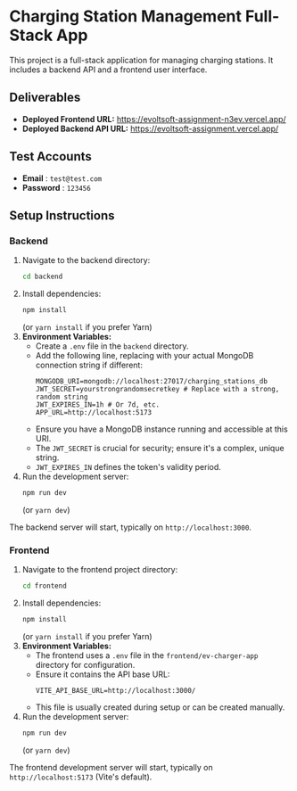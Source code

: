 # Charging Station Management Full-Stack App

This project is a full-stack application for managing charging stations. It includes a backend API and a frontend user interface.

## Deliverables

- **Deployed Frontend URL:** https://evoltsoft-assignment-n3ev.vercel.app/
- **Deployed Backend API URL:** https://evoltsoft-assignment.vercel.app/

## Test Accounts

- **Email** : `test@test.com`
- **Password** : `123456`

## Setup Instructions

### Backend

1.  Navigate to the backend directory:
    ```bash
    cd backend
    ```
2.  Install dependencies:
    ```bash
    npm install
    ```
    (or `yarn install` if you prefer Yarn)
3.  **Environment Variables:**
    - Create a `.env` file in the `backend` directory.
    - Add the following line, replacing with your actual MongoDB connection string if different:
      ```
      MONGODB_URI=mongodb://localhost:27017/charging_stations_db
      JWT_SECRET=yourstrongrandomsecretkey # Replace with a strong, random string
      JWT_EXPIRES_IN=1h # Or 7d, etc.
      APP_URL=http://localhost:5173
      ```
    - Ensure you have a MongoDB instance running and accessible at this URI.
    - The `JWT_SECRET` is crucial for security; ensure it's a complex, unique string.
    - `JWT_EXPIRES_IN` defines the token's validity period.
4.  Run the development server:
    ```bash
    npm run dev
    ```
    (or `yarn dev`)

The backend server will start, typically on `http://localhost:3000`.

### Frontend

1.  Navigate to the frontend project directory:
    ```bash
    cd frontend
    ```
2.  Install dependencies:
    ```bash
    npm install
    ```
    (or `yarn install` if you prefer Yarn)
3.  **Environment Variables:**
    - The frontend uses a `.env` file in the `frontend/ev-charger-app` directory for configuration.
    - Ensure it contains the API base URL:
      ```
      VITE_API_BASE_URL=http://localhost:3000/
      ```
    - This file is usually created during setup or can be created manually.
4.  Run the development server:
    ```bash
    npm run dev
    ```
    (or `yarn dev`)

The frontend development server will start, typically on `http://localhost:5173` (Vite's default).
